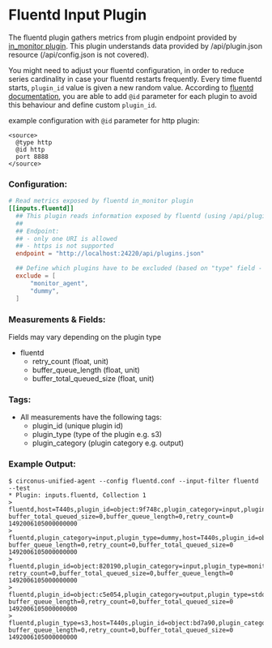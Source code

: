 # Fluentd Input Plugin

The fluentd plugin gathers metrics from plugin endpoint provided by [in_monitor plugin](https://docs.fluentd.org/input/monitor_agent).
This plugin understands data provided by /api/plugin.json resource (/api/config.json is not covered).

You might need to adjust your fluentd configuration, in order to reduce series cardinality in case your fluentd restarts frequently. Every time fluentd starts, `plugin_id` value is given a new random value.
According to [fluentd documentation](https://docs.fluentd.org/configuration/config-file#common-plugin-parameter), you are able to add `@id`  parameter for each plugin to avoid this behaviour and define custom `plugin_id`.

example configuration with `@id` parameter for http plugin:
```
<source>
  @type http
  @id http
  port 8888
</source>
```

### Configuration:

```toml
# Read metrics exposed by fluentd in_monitor plugin
[[inputs.fluentd]]
  ## This plugin reads information exposed by fluentd (using /api/plugins.json endpoint).
  ##
  ## Endpoint:
  ## - only one URI is allowed
  ## - https is not supported
  endpoint = "http://localhost:24220/api/plugins.json"

  ## Define which plugins have to be excluded (based on "type" field - e.g. monitor_agent)
  exclude = [
	  "monitor_agent",
	  "dummy",
  ]
```

### Measurements & Fields:

Fields may vary depending on the plugin type

- fluentd
    - retry_count            (float, unit)
    - buffer_queue_length     (float, unit)
    - buffer_total_queued_size (float, unit)

### Tags:

- All measurements have the following tags:
	- plugin_id        (unique plugin id)
	- plugin_type      (type of the plugin e.g. s3)
    - plugin_category  (plugin category e.g. output)

### Example Output:

```
$ circonus-unified-agent --config fluentd.conf --input-filter fluentd --test
* Plugin: inputs.fluentd, Collection 1
> fluentd,host=T440s,plugin_id=object:9f748c,plugin_category=input,plugin_type=dummy buffer_total_queued_size=0,buffer_queue_length=0,retry_count=0 1492006105000000000
> fluentd,plugin_category=input,plugin_type=dummy,host=T440s,plugin_id=object:8da98c buffer_queue_length=0,retry_count=0,buffer_total_queued_size=0 1492006105000000000
> fluentd,plugin_id=object:820190,plugin_category=input,plugin_type=monitor_agent,host=T440s retry_count=0,buffer_total_queued_size=0,buffer_queue_length=0 1492006105000000000
> fluentd,plugin_id=object:c5e054,plugin_category=output,plugin_type=stdout,host=T440s buffer_queue_length=0,retry_count=0,buffer_total_queued_size=0 1492006105000000000
> fluentd,plugin_type=s3,host=T440s,plugin_id=object:bd7a90,plugin_category=output buffer_queue_length=0,retry_count=0,buffer_total_queued_size=0 1492006105000000000

```
